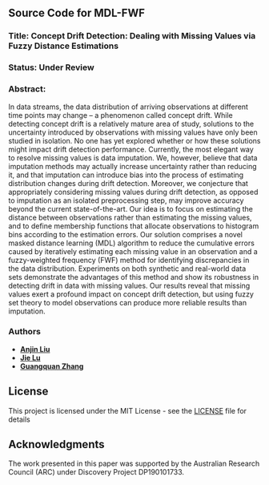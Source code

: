 
## Source Code for MDL-FWF

### Title: Concept Drift Detection: Dealing with Missing Values via Fuzzy Distance Estimations
### Status: Under Review
### Abstract:
In data streams, the data distribution of arriving observations at different time points may change – a phenomenon called concept drift. While detecting concept drift is a relatively mature area of study, solutions to the uncertainty introduced by observations with missing values have only been studied in isolation. No one has yet explored whether or how these solutions might impact drift detection performance. Currently, the most elegant way to resolve missing values is data imputation. We, however, believe that data imputation methods may actually increase uncertainty rather than reducing it, and that imputation can introduce bias into the process of estimating distribution changes during drift detection. Moreover, we conjecture that appropriately considering missing values during drift detection, as opposed to imputation as an isolated preprocessing step, may improve accuracy beyond the current state-of-the-art. Our idea is to focus on estimating the distance between observations rather than estimating the missing values, and to define membership functions that allocate observations to histogram bins according to the estimation errors. Our solution comprises a novel masked distance learning (MDL) algorithm to reduce the cumulative errors caused by iteratively estimating each missing value in an observation and a fuzzy-weighted frequency (FWF) method for identifying discrepancies in the data distribution. Experiments on both synthetic and real-world data sets demonstrate the advantages of this method and show its robustness in detecting drift in data with missing values. Our results reveal that missing values exert a profound impact on concept drift detection, but using fuzzy set theory to model observations can produce more reliable results than imputation.



### Authors

* [**Anjin Liu**](https://www.uts.edu.au/staff/anjin.liu)
* [**Jie Lu**](https://www.uts.edu.au/staff/jie.lu)
* [**Guangquan Zhang**](https://www.uts.edu.au/staff/guangquan.zhang)

## License

This project is licensed under the MIT License - see the [LICENSE](LICENSE) file for details

## Acknowledgments

The work presented in this paper was supported by the Australian Research Council (ARC) under Discovery Project DP190101733.